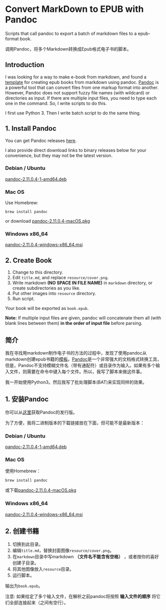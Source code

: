 # Convert MarkDown to EPUB with Pandoc

Scripts that call pandoc to export a batch of markdown files to a epub-format book.

调用Pandoc，将多个Markdown转换成Epub格式电子书的脚本。

## Introduction

I was looking for a way to make e-book from markdown, and found a [template](https://github.com/johnpaulada/pandoc-markdown-book-template) for creating epub books from markdown using pandoc. [Pandoc](https://pandoc.org/) is a powerful tool that can convert files from one markup format into another. However, Pandoc does not support fuzzy file names (with wildcard) or directories as input. If there are multiple input files, you need to type each one in the command. So, I write scripts to do this.

I first use Python 3. Then I write batch script to do the same thing.

## 1. Install Pandoc

You can get Pandoc releases [here](https://github.com/jgm/pandoc/releases).

I also provide direct download links to binary releases below for your convenience, but they may not be the latest version.

### Debian / Ubuntu

[pandoc-2.11.0.4-1-amd64.deb](https://github.com/jgm/pandoc/releases/download/2.11.0.4/pandoc-2.11.0.4-1-amd64.deb)

### Mac OS

Use Homebrew:

    brew install pandoc

or download [pandoc-2.11.0.4-macOS.pkg](https://github.com/jgm/pandoc/releases/download/2.11.0.4/pandoc-2.11.0.4-macOS.pkg)

### Windows x86_64

[pandoc-2.11.0.4-windows-x86_64.msi](https://github.com/jgm/pandoc/releases/download/2.11.0.4/pandoc-2.11.0.4-windows-x86_64.msi)

## 2. Create Book

1. Change to this directory.
2. Edit `title.md`, and replace `resource/cover.png`.
3. Write markdown **(NO SPACE IN FILE NAME)** in `markdown` directory, or create subdirectories as you like.
4. Put other images into `resource` directory.
5. Run script.

Your book will be exported as `book.epub`.

**Note:** If multiple input files are given, pandoc will concatenate them all (with blank lines between them) **in the order of input file** before parsing.

## 简介

我在寻找用markdown制作电子书的方法的过程中，发现了使用pandoc从markdown创建epub书籍的[模板](https://github.com/johnpaulada/pandoc-markdown-book-template)。[Pandoc](https://pandoc.org/)是一个非常强大的文档格式转换工具，但是，Pandoc不支持模糊文件名（带有通配符）或目录作为输入。如果有多个输入文件，则需要在命令中键入每个文件。所以，我写了脚本来做这件事。

我一开始使用Python3。然后我写了批处理脚本(BAT)来实现同样的效果。

## 1. 安装Pandoc

你可以从[这里](https://github.com/jgm/pandoc/releases)获取Pandoc的发行版。

为了方便，我将二进制版本的下载链接放在下面，但可能不是最新版本：

### Debian / Ubuntu

[pandoc-2.11.0.4-1-amd64.deb](https://github.com/jgm/pandoc/releases/download/2.11.0.4/pandoc-2.11.0.4-1-amd64.deb)

### Mac OS

使用Homebrew：

    brew install pandoc

或下载[pandoc-2.11.0.4-macOS.pkg](https://github.com/jgm/pandoc/releases/download/2.11.0.4/pandoc-2.11.0.4-macOS.pkg)

### Windows x86_64

[pandoc-2.11.0.4-windows-x86_64.msi](https://github.com/jgm/pandoc/releases/download/2.11.0.4/pandoc-2.11.0.4-windows-x86_64.msi)

## 2. 创建书籍

1. 切换到此目录。
2. 编辑`title.md`，替换封面图像`resource/cover.png`。
3. 在`markdown`目录中写markdown **（文件名不能含有空格）** ，或者按你的喜好创建子目录。
4. 将其他图像放入`resource`目录。
5. 运行脚本。

输出为`book.epub`。

注意: 如果给定了多个输入文件，在解析之前pandoc将按照 **输入文件的顺序** 将它们全部连接起来（之间有空行）。
